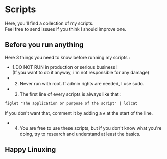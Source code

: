 # Scripts
Here, you'll find a collection of my scripts.<br/>
Feel free to send issues if you think I should improve one.

## Before you run anything
Here 3 things you need to know before running my scripts :
- 1.DO NOT RUN in production or serious business ! <br/>
(If you want to do it anyway, i'm not responsible for any damage)
- 2. Never run with root. If admin rights are needed, I use sudo.
- 3. The first line of every scripts is always like that : <br/>
```
figlet "The application or purpose of the script" | lolcat
```
If you don't want that, comment it by adding a `#` at the start of the line.
- 4. You are free to use these scripts, but if you don't know what you're doing, try to research and understand at least the basics.

## Happy Linuxing


